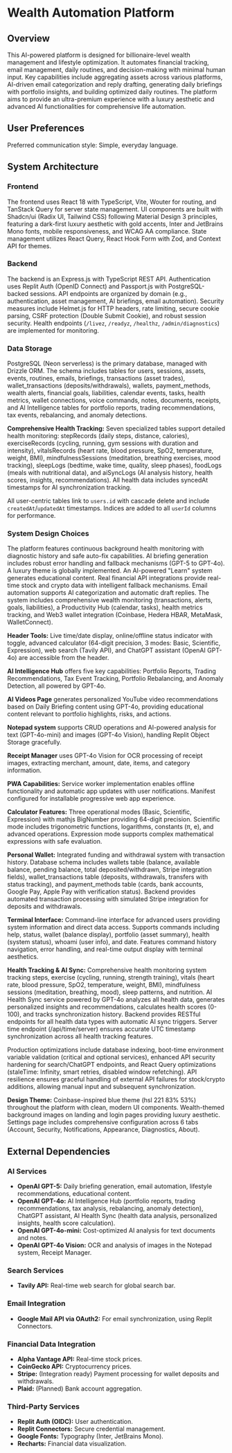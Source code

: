 # Wealth Automation Platform

## Overview

This AI-powered platform is designed for billionaire-level wealth management and lifestyle optimization. It automates financial tracking, email management, daily routines, and decision-making with minimal human input. Key capabilities include aggregating assets across various platforms, AI-driven email categorization and reply drafting, generating daily briefings with portfolio insights, and building optimized daily routines. The platform aims to provide an ultra-premium experience with a luxury aesthetic and advanced AI functionalities for comprehensive life automation.

## User Preferences

Preferred communication style: Simple, everyday language.

## System Architecture

### Frontend

The frontend uses React 18 with TypeScript, Vite, Wouter for routing, and TanStack Query for server state management. UI components are built with Shadcn/ui (Radix UI, Tailwind CSS) following Material Design 3 principles, featuring a dark-first luxury aesthetic with gold accents, Inter and JetBrains Mono fonts, mobile responsiveness, and WCAG AA compliance. State management utilizes React Query, React Hook Form with Zod, and Context API for themes.

### Backend

The backend is an Express.js with TypeScript REST API. Authentication uses Replit Auth (OpenID Connect) and Passport.js with PostgreSQL-backed sessions. API endpoints are organized by domain (e.g., authentication, asset management, AI briefings, email automation). Security measures include Helmet.js for HTTP headers, rate limiting, secure cookie parsing, CSRF protection (Double Submit Cookie), and robust session security. Health endpoints (`/livez`, `/readyz`, `/healthz`, `/admin/diagnostics`) are implemented for monitoring.

### Data Storage

PostgreSQL (Neon serverless) is the primary database, managed with Drizzle ORM. The schema includes tables for users, sessions, assets, events, routines, emails, briefings, transactions (asset trades), wallet_transactions (deposits/withdrawals), wallets, payment_methods, wealth alerts, financial goals, liabilities, calendar events, tasks, health metrics, wallet connections, voice commands, notes, documents, receipts, and AI Intelligence tables for portfolio reports, trading recommendations, tax events, rebalancing, and anomaly detections. 

**Comprehensive Health Tracking:** Seven specialized tables support detailed health monitoring: stepRecords (daily steps, distance, calories), exerciseRecords (cycling, running, gym sessions with duration and intensity), vitalsRecords (heart rate, blood pressure, SpO2, temperature, weight, BMI), mindfulnessSessions (meditation, breathing exercises, mood tracking), sleepLogs (bedtime, wake time, quality, sleep phases), foodLogs (meals with nutritional data), and aiSyncLogs (AI analysis history, health scores, insights, recommendations). All health data includes syncedAt timestamps for AI synchronization tracking.

All user-centric tables link to `users.id` with cascade delete and include `createdAt`/`updatedAt` timestamps. Indices are added to all `userId` columns for performance.

### System Design Choices

The platform features continuous background health monitoring with diagnostic history and safe auto-fix capabilities. AI briefing generation includes robust error handling and fallback mechanisms (GPT-5 to GPT-4o). A luxury theme is globally implemented. An AI-powered "Learn" system generates educational content. Real financial API integrations provide real-time stock and crypto data with intelligent fallback mechanisms. Email automation supports AI categorization and automatic draft replies. The system includes comprehensive wealth monitoring (transactions, alerts, goals, liabilities), a Productivity Hub (calendar, tasks), health metrics tracking, and Web3 wallet integration (Coinbase, Hedera HBAR, MetaMask, WalletConnect).

**Header Tools:** Live time/date display, online/offline status indicator with toggle, advanced calculator (64-digit precision, 3 modes: Basic, Scientific, Expression), web search (Tavily API), and ChatGPT assistant (OpenAI GPT-4o) are accessible from the header.

**AI Intelligence Hub** offers five key capabilities: Portfolio Reports, Trading Recommendations, Tax Event Tracking, Portfolio Rebalancing, and Anomaly Detection, all powered by GPT-4o.

**AI Videos Page** generates personalized YouTube video recommendations based on Daily Briefing content using GPT-4o, providing educational content relevant to portfolio highlights, risks, and actions.

**Notepad system** supports CRUD operations and AI-powered analysis for text (GPT-4o-mini) and images (GPT-4o Vision), handling Replit Object Storage gracefully.

**Receipt Manager** uses GPT-4o Vision for OCR processing of receipt images, extracting merchant, amount, date, items, and category information.

**PWA Capabilities:** Service worker implementation enables offline functionality and automatic app updates with user notifications. Manifest configured for installable progressive web app experience.

**Calculator Features:** Three operational modes (Basic, Scientific, Expression) with mathjs BigNumber providing 64-digit precision. Scientific mode includes trigonometric functions, logarithms, constants (π, e), and advanced operations. Expression mode supports complex mathematical expressions with safe evaluation.

**Personal Wallet:** Integrated funding and withdrawal system with transaction history. Database schema includes wallets table (balance, available balance, pending balance, total deposited/withdrawn, Stripe integration fields), wallet_transactions table (deposits, withdrawals, transfers with status tracking), and payment_methods table (cards, bank accounts, Google Pay, Apple Pay with verification status). Backend provides automated transaction processing with simulated Stripe integration for deposits and withdrawals.

**Terminal Interface:** Command-line interface for advanced users providing system information and direct data access. Supports commands including help, status, wallet (balance display), portfolio (asset summary), health (system status), whoami (user info), and date. Features command history navigation, error handling, and real-time output display with terminal aesthetics.

**Health Tracking & AI Sync:** Comprehensive health monitoring system tracking steps, exercise (cycling, running, strength training), vitals (heart rate, blood pressure, SpO2, temperature, weight, BMI), mindfulness sessions (meditation, breathing, mood), sleep patterns, and nutrition. AI Health Sync service powered by GPT-4o analyzes all health data, generates personalized insights and recommendations, calculates health scores (0-100), and tracks synchronization history. Backend provides RESTful endpoints for all health data types with automatic AI sync triggers. Server time endpoint (/api/time/server) ensures accurate UTC timestamp synchronization across all health tracking features.

Production optimizations include database indexing, boot-time environment variable validation (critical and optional services), enhanced API security hardening for search/ChatGPT endpoints, and React Query optimizations (staleTime: Infinity, smart retries, disabled window refetching). API resilience ensures graceful handling of external API failures for stock/crypto additions, allowing manual input and subsequent synchronization.

**Design Theme:** Coinbase-inspired blue theme (hsl 221 83% 53%) throughout the platform with clean, modern UI components. Wealth-themed background images on landing and login pages providing luxury aesthetic. Settings page includes comprehensive configuration across 6 tabs (Account, Security, Notifications, Appearance, Diagnostics, About).

## External Dependencies

### AI Services

- **OpenAI GPT-5:** Daily briefing generation, email automation, lifestyle recommendations, educational content.
- **OpenAI GPT-4o:** AI Intelligence Hub (portfolio reports, trading recommendations, tax analysis, rebalancing, anomaly detection), ChatGPT assistant, AI Health Sync (health data analysis, personalized insights, health score calculation).
- **OpenAI GPT-4o-mini:** Cost-optimized AI analysis for text documents and notes.
- **OpenAI GPT-4o Vision:** OCR and analysis of images in the Notepad system, Receipt Manager.

### Search Services

- **Tavily API:** Real-time web search for global search bar.

### Email Integration

- **Google Mail API via OAuth2:** For email synchronization, using Replit Connectors.

### Financial Data Integration

- **Alpha Vantage API:** Real-time stock prices.
- **CoinGecko API:** Cryptocurrency prices.
- **Stripe:** (Integration ready) Payment processing for wallet deposits and withdrawals.
- **Plaid:** (Planned) Bank account aggregation.

### Third-Party Services

- **Replit Auth (OIDC):** User authentication.
- **Replit Connectors:** Secure credential management.
- **Google Fonts:** Typography (Inter, JetBrains Mono).
- **Recharts:** Financial data visualization.